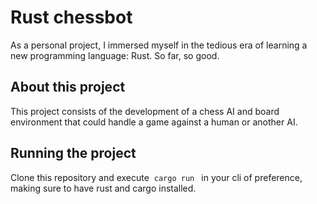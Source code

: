 # Rust chessbot
As a personal project, I immersed myself in the tedious era of learning a new programming language: Rust. So far, so good.

## About this project
This project consists of the development of a chess AI and board environment that could handle a game against a human or another AI.

## Running the project

Clone this repository and execute  ```cargo run ``` in your cli of preference, making sure to have rust and cargo installed.

